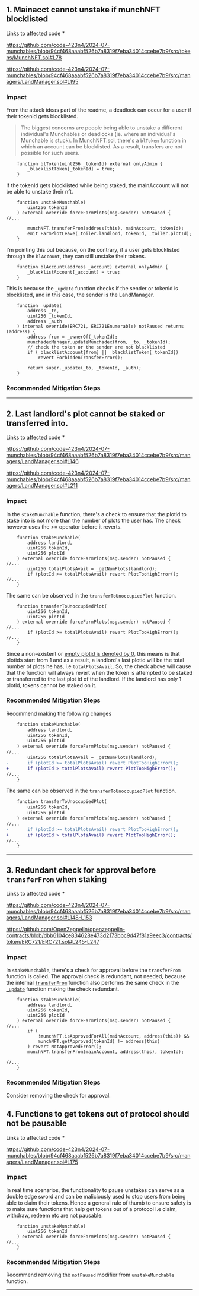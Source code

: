 ## 1. Mainacct cannot unstake if munchNFT blocklisted

Links to affected code *

https://github.com/code-423n4/2024-07-munchables/blob/94cf468aaabf526b7a8319f7eba34014ccebe7b9/src/tokens/MunchNFT.sol#L78

https://github.com/code-423n4/2024-07-munchables/blob/94cf468aaabf526b7a8319f7eba34014ccebe7b9/src/managers/LandManager.sol#L195

### Impact

From the attack ideas part of the readme, a deadlock can occur for a user if their tokenid gets blocklisted. 
> The biggest concerns are people being able to unstake a different individual's Munchables or deadlocks (ie. where an individual's Munchable is stuck).
In MunchNFT.sol, there's a `blToken` function in which an account can be blocklisted. As a result, transfers are not possible for such users.

```solidity
    function blToken(uint256 _tokenId) external onlyAdmin {
        _blacklistToken[_tokenId] = true;
    }

```

If the tokenId gets blocklisted while being staked, the mainAccount will not be able to unstake their nft.

```solidity
    function unstakeMunchable(
        uint256 tokenId
    ) external override forceFarmPlots(msg.sender) notPaused {
//...

        munchNFT.transferFrom(address(this), mainAccount, tokenId);
        emit FarmPlotLeave(_toiler.landlord, tokenId, _toiler.plotId);
    }
```

I'm pointing this out because, on the contrary, if a user gets blocklisted through the `blAccount`, they can still unstake their tokens. 

```solidity
    function blAccount(address _account) external onlyAdmin {
        _blacklistAccount[_account] = true;
    }
```
This is because the `_update` function checks if the sender or tokenid is blocklisted, and in this case, the sender is the LandManager.

```solidity
    function _update(
        address _to,
        uint256 _tokenId,
        address _auth
    ) internal override(ERC721, ERC721Enumerable) notPaused returns (address) {
        address from = _ownerOf(_tokenId);
        munchadexManager.updateMunchadex(from, _to, _tokenId);
        // check the token or the sender are not blacklisted
        if (_blacklistAccount[from] || _blacklistToken[_tokenId])
            revert ForbiddenTransferError();

        return super._update(_to, _tokenId, _auth);
    }
```
### Recommended Mitigation Steps

***

## 2. Last landlord's plot cannot be staked or transferred into.

Links to affected code *

https://github.com/code-423n4/2024-07-munchables/blob/94cf468aaabf526b7a8319f7eba34014ccebe7b9/src/managers/LandManager.sol#L146

https://github.com/code-423n4/2024-07-munchables/blob/94cf468aaabf526b7a8319f7eba34014ccebe7b9/src/managers/LandManager.sol#L211

### Impact

In the `stakeMunchable` function, there's a check to ensure that the plotid to stake into is not more than the number of plots the user has. The check however uses the >= operator before it reverts.

```solidity
    function stakeMunchable(
        address landlord,
        uint256 tokenId,
        uint256 plotId
    ) external override forceFarmPlots(msg.sender) notPaused {
//...
        uint256 totalPlotsAvail = _getNumPlots(landlord);
        if (plotId >= totalPlotsAvail) revert PlotTooHighError();
//...
    }
```
The same can be observed in the `transferToUnoccupiedPlot` function. 
```solidity
    function transferToUnoccupiedPlot(
        uint256 tokenId,
        uint256 plotId
    ) external override forceFarmPlots(msg.sender) notPaused {
//...
        if (plotId >= totalPlotsAvail) revert PlotTooHighError();
//...
    }
```
Since a non-existent or [empty plotid is denoted by 0](https://github.com/code-423n4/2024-07-munchables/blob/94cf468aaabf526b7a8319f7eba34014ccebe7b9/src/managers/LandManager.sol#L187), this means is that plotids start from 1 and as a result, a landlord's last plotid will be the total number of plots he has, i.e `totalPlotsAvail`. So, the check above will cause that the function will always revert when the token is attempted to be staked or transferred to the last plot id of the landlord. If the landlord has only 1 plotid, tokens cannot be staked on it.

### Recommended Mitigation Steps

Recommend making the following changes

```diff
    function stakeMunchable(
        address landlord,
        uint256 tokenId,
        uint256 plotId
    ) external override forceFarmPlots(msg.sender) notPaused {
//...
        uint256 totalPlotsAvail = _getNumPlots(landlord);
-       if (plotId >= totalPlotsAvail) revert PlotTooHighError();
+       if (plotId > totalPlotsAvail) revert PlotTooHighError();
//...
    }
```
The same can be observed in the `transferToUnoccupiedPlot` function. 
```diff
    function transferToUnoccupiedPlot(
        uint256 tokenId,
        uint256 plotId
    ) external override forceFarmPlots(msg.sender) notPaused {
//...
-       if (plotId >= totalPlotsAvail) revert PlotTooHighError();
+       if (plotId > totalPlotsAvail) revert PlotTooHighError();
//...
    }
```
***

## 3. Redundant check for approval before `transferFrom` when staking

Links to affected code *

https://github.com/code-423n4/2024-07-munchables/blob/94cf468aaabf526b7a8319f7eba34014ccebe7b9/src/managers/LandManager.sol#L148-L153

https://github.com/OpenZeppelin/openzeppelin-contracts/blob/dbb6104ce834628e473d2173bbc9d47f81a9eec3/contracts/token/ERC721/ERC721.sol#L245-L247

### Impact

In `stakeMunchable`, there's a check for approval before the `transferFrom` function is called. The approval check is redundant, not needed, because the internal [`transferFrom`](https://github.com/OpenZeppelin/openzeppelin-contracts/blob/dbb6104ce834628e473d2173bbc9d47f81a9eec3/contracts/token/ERC721/ERC721.sol#L143) function also performs the same check in the [`_update`](https://github.com/OpenZeppelin/openzeppelin-contracts/blob/dbb6104ce834628e473d2173bbc9d47f81a9eec3/contracts/token/ERC721/ERC721.sol#L245-L247) function making the check redundant.

```solidity
    function stakeMunchable(
        address landlord,
        uint256 tokenId,
        uint256 plotId
    ) external override forceFarmPlots(msg.sender) notPaused {
//...
        if (
            !munchNFT.isApprovedForAll(mainAccount, address(this)) &&
            munchNFT.getApproved(tokenId) != address(this)
        ) revert NotApprovedError();
        munchNFT.transferFrom(mainAccount, address(this), tokenId);

//...
    }
```
### Recommended Mitigation Steps

Consider removing the check for approval.


## 4. Functions to get tokens out of protocol should not be pausable

Links to affected code *

https://github.com/code-423n4/2024-07-munchables/blob/94cf468aaabf526b7a8319f7eba34014ccebe7b9/src/managers/LandManager.sol#L175

### Impact

In real time scenarios, the functionality to pause unstakes can serve as a double edge sword and can be maliciously used to stop users from being able to claim their tokens. Hence a general rule of thumb to ensure safety is to make sure functions that help get tokens out of a protocol i.e claim, withdraw, redeem etc are not pausable.

```solidity
    function unstakeMunchable(
        uint256 tokenId
    ) external override forceFarmPlots(msg.sender) notPaused {
//...
    }
```
### Recommended Mitigation Steps

Recommend removing the `notPaused` modifier from `unstakeMunchable` function.

***
